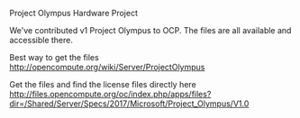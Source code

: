Project Olympus Hardware Project

We've contributed v1 Project Olympus to OCP.  The files are all available and accessible there.

Best way to get the files
http://opencompute.org/wiki/Server/ProjectOlympus

Get the files and find the license files directly here
http://files.opencompute.org/oc/index.php/apps/files?dir=/Shared/Server/Specs/2017/Microsoft/Project_Olympus/V1.0
